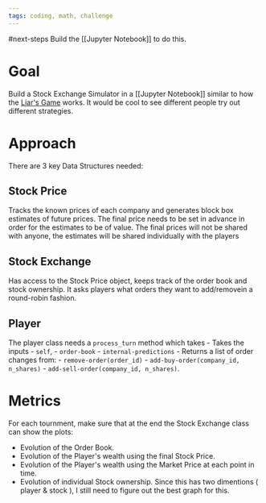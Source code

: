 ```yaml
---
tags: coding, math, challenge
---
```


#next-steps Build the [[Jupyter Notebook]] to do this.

# Goal
Build a Stock Exchange Simulator in a [[Jupyter Notebook]] similar to how the [Liar's Game](https://colab.research.google.com/github/migueltorrescosta/tutor/blob/master/Tournments/LiarsGame.ipynb) works. It would be cool to see different people try out different strategies.

# Approach
There are 3 key Data Structures needed:

## Stock Price
Tracks the known prices of each company and generates block box estimates of future prices. The final price needs to be set in advance in order for the estimates to be of value. The final prices will not be shared with anyone, the estimates will be shared individually with the players

## Stock Exchange
Has access to the Stock Price object, keeps track of the order book and stock ownership. It asks players what orders they want to add/removein a round-robin fashion.

## Player
The player class needs a `process_turn` method which takes
	- Takes the inputs
		- `self`, 
		- `order-book`
		- `internal-predictions`
	- Returns a list of order changes from:
		- `remove-order(order_id)`
		- `add-buy-order(company_id, n_shares)`
		- `add-sell-order(company_id, n_shares)`.

# Metrics
For each tournment, make sure that at the end the Stock Exchange class can show the plots:
- Evolution of the Order Book.
- Evolution of the Player's wealth using the final Stock Price.
- Evolution of the Player's wealth using the Market Price at each point in time.
- Evolution of individual Stock ownership. Since this has two dimentions ( player & stock ), I still need to figure out the best graph for this.